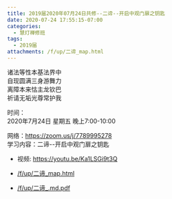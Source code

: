 ```yaml
---
title: 2019届2020年07月24日共修--二谛--开启中观门扉之钥匙
date: 2020-07-24 17:55:15-07:00
categories:
  - 慧灯禅修班
tags:
  - 2019届
attachments: /f/up/二谛_map.html
---
```

诸法等性本基法界中  
自现圆满三身游舞力  
离障本来怙主龙钦巴  
祈请无垢光尊常护我  

时间：  
2020年7月24日 星期五 晚上7:00-10:00  

网络：<https://zoom.us/j/7789995278>                             
学习内容：二谛--开启中观门扉之钥匙                       
- 视频: <https://youtu.be/Ka1LSGi9t3Q>           

- [/f/up/二谛_map.html](https://s3.ca-central-1.wasabisys.com/hddata/f.huidengchanxiu.net/hdv/f/up/二谛_map.html)
- [/f/up/二谛_.md.pdf](https://s3.ca-central-1.wasabisys.com/hddata/f.huidengchanxiu.net/hdv/f/up/二谛_.md.pdf)
